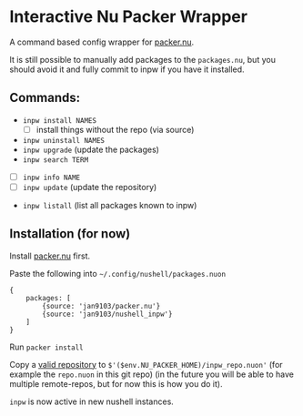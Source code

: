 # Interactive Nu Packer Wrapper

A command based config wrapper for [packer.nu][].

It is still possible to manually add packages to the `packages.nu`,
but you should avoid it and fully commit to inpw if you have it installed.

## Commands:

- `inpw install NAMES`
	- [ ] install things without the repo (via source)
- `inpw uninstall NAMES`
- `inpw upgrade` (update the packages)
- `inpw search TERM`
- [ ] `inpw info NAME`
- [ ] `inpw update` (update the repository)
- `inpw listall` (list all packages known to inpw)

## Installation (for now)

Install [packer.nu][] first.

Paste the following into `~/.config/nushell/packages.nuon`
```
{
	packages: [
		{source: 'jan9103/packer.nu'}
		{source: 'jan9103/nushell_inpw'}
	]
}
```

Run `packer install`

Copy a [valid repository](repo.md) to `$'($env.NU_PACKER_HOME)/inpw_repo.nuon'`
(for example the `repo.nuon` in this git repo) (in the future you will
be able to have multiple remote-repos, but for now this is how you do it).


`inpw` is now active in new nushell instances.


[packer.nu]: https://github.com/jan9103/packer.nu
